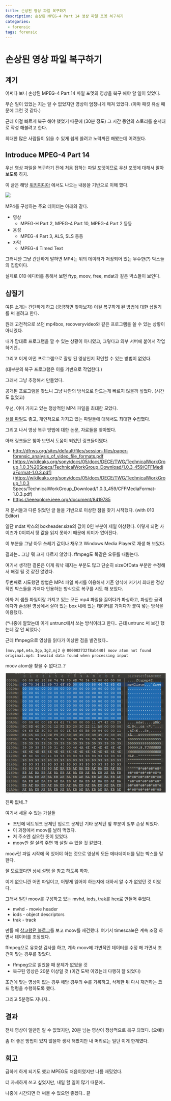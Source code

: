 ```yaml
---
title: 손상된 영상 파일 복구하기
description: 손상된 MPEG-4 Part 14 영상 파일 포멧 복구하기
categories:
 - forensic
tags: forensic
---
```


# 손상된 영상 파일 복구하기

## 계기

어쩌다 보니 손상된 MPEG-4 Part 14 파일 포멧의 영상을 복구 해야 할 일이 있었다. 

무슨 일이 있었는 지는 알 수 없었지만 영상이 엄청나게 깨져 있었다. (아마 패킷 유실 때문에 그런 것 같다.)

근데 이걸 빠르게 복구 해야 했었기 때문에 (30분 정도) 그 시간 동안의 스토리를 순서대로 작성 해볼려고 한다.

최대한 많은 사람들이 읽을 수 있게 쉽게 쓸려고 노력까진 해봤는데 어려웠다.



## Introduce MPEG-4 Part 14

우선 영상 파일을 복구하기 전에 처음 접하는 파일 포멧이므로 우선 포멧에 대해서 알아 보도록 하자.

이 글은 해당 [위키피디아]( https://en.wikipedia.org/wiki/MPEG-4_Part_14 ) 에서도 나오는 내용을 기반으로 이해 했다.

![](https://upload.wikimedia.org/wikipedia/commons/thumb/5/5a/Relations_between_ISO_Base_Media_File_Format_and_MP4_File_Format.svg/1920px-Relations_between_ISO_Base_Media_File_Format_and_MP4_File_Format.svg.png)

MP4를 구성하는 주요 데이터는 아래와 같다.

* 영상
  * MPEG-H Part 2, MPEG-4 Part 10, MPEG-4 Part 2 등등
* 음성
  * MPEG-4 Part 3, ALS, SLS 등등
* 자막
  * MPEG-4 Timed Text



그러니깐 그냥 간단하게 말하면 MP4는 위의 데이터가 저장되어 있는 무수한(?) 박스들의 집합이다.

실제로 010 에디터를 통해서 보면 ftyp, moov, free, mdat과 같은 박스들이 보인다.



## 삽질기

여튼 소개는 간단하게 하고 (궁금하면 찾아보자) 이걸 복구하게 된 방법에 대한 삽질기를 써 볼려고 한다.

원래 고전적으로 쓰던 mp4box, recoveryvideo와 같은 프로그램을 쓸 수 있는 상황이 아니였다.

내가 맘대로 프로그램을 깔 수 있는 상황이 아니였고, 그렇다고 외부 서버에 붙어서 작업하기엔..

그리고 이게 어떤 프로그램으로 촬영 된 영상인지 확인할 수 있는 방법이 없었다.

(대부분의 복구 프로그램은 이를 기반으로 작업한다.)



그래서 그냥 추정해서 만들었다.

공개된 프로그램을 찾느니 그냥 나만의 방식으로 만드는게 빠르지 않을까 싶었다. (시간도 없었고)



우선, 이미 가지고 있는 정상적인 MP4 파일을 최대한 모았다.

[샘플 파일]( https://file-examples.com/index.php/sample-video-files/sample-mp4-files/ )도 좋고, 개인적으로 가지고 있는 파일들에 대해서도 최대한 수집했다.



그리고 나서 영상 복구 방법에 대한 논문, 자료들을 찾아봤다.

아래 링크들은 찾아 보면서 도움이 되었던 링크들이였다.

*  http://dfrws.org/sites/default/files/session-files/paper-forensic_analysis_of_video_file_formats.pdf 
*  [https://wikileaks.org/sony/docs/05/docs/DECE/TWG/TechnicalWorkGroup_1.0.3%20Specs/TechnicalWorkGroup_Download/1.0.3_459/CFFMediaFormat-1.0.3.pdf](https://wikileaks.org/sony/docs/05/docs/DECE/TWG/TechnicalWorkGroup_1.0.3 Specs/TechnicalWorkGroup_Download/1.0.3_459/CFFMediaFormat-1.0.3.pdf) 
*  https://ieeexplore.ieee.org/document/8419785 



저 문서들과 다른 읽었던 글 들을 기반으로 이상한 점을 찾기 시작했다. (with 010 Editor)

일단 mdat 박스의 boxheader.size의 값이 0인 부분이 제일 이상했다. 이렇게 되면 사이즈가 0이여서 뒷 값을 읽지 못하기 때문에 의미가 없어진다.

이 부분을 그냥 아무 쓰레기 값이나 채우고 Windows Media Player로 재생 해 보았다.

결과는.. 그냥 뭐 크게 다르지 않았다. ffmpeg도 똑같은 오류를 내뿜는다.

여기서 생각한 결론은 이게 워낙 깨지는 부분도 많고 단순히 sizeOfData 부분만 수정해서 해결 될 것 같진 않았다.



두번째로 시도했던 방법은 MP4 파일 파서를 이용해서 기존 양식에 저기서 최대한 정상적인 박스들을 가져다 인용하는 방식으로 복구를 시도 해 보았다.

아까 저 샘플 파일이랑 가지고 있는 모든 mp4 파일을 끌어다가 파싱하고, 파싱한 골격에다가 손상된 영상에서 살아 있는 box 내에 있는 데이터를 가져다가 붙여 넣는 방식을 이용했다.

(*나중에 알았는데 이게 untrunc에서 쓰는 방식이라고 한다.. 근데 untrunc 써 보긴 했는데 잘 안 되었다.)



근데 ffmpeg으로 영상을 읽다가 이상한 점을 발견했다..

```
[mov,mp4,m4a,3gp,3g2,mj2 @ 000002732f8ab440] moov atom not found
original.mp4: Invalid data found when processing input
```

moov atom을 찾을 수 없다고..?

![group](\assets\images\posts\video-recovery\hex.PNG)

진짜 없네..?



여기서 세울 수 있는 가설들

* 초반에 네트워크 문제던 업로드 문제던 기타 문제던 앞 부분이 일부 손상 되었다.
* 이 과정에서 moov를 날려 먹었다.
* 저 주소엔 심오한 뜻이 있었다.
* moov만 잘 살려 주면 꽤 살릴 수 있을 것 같았다.



moov란 파일 시작에 꼭 있어야 하는 것으로 영상의 모든 메타데이터를 담는 박스를 말한다.

잘 모르겠다면 [상세 설명]( https://www.adobe.com/devnet/video/articles/mp4_movie_atom.html ) 을 참고 하도록 하자.



이게 없으니깐 어떤 파일이고, 어떻게 읽어야 하는지에 대하서 알 수가 없었던 것 이였다.

그래서 일단 moov를 구성하고 있는 mvhd, iods, trak를 hex로 만들어 주었다.

* mvhd - movie header
* iods - object descriptors
* trak - track

만들 때 [참고했던 블로그]( [https://videocube.tistory.com/entry/MP4-%EB%B6%84%EC%84%9D-%ED%95%98%EA%B8%B0-MPEG4-%ED%8C%8C%ED%8A%B8-14](https://videocube.tistory.com/entry/MP4-분석-하기-MPEG4-파트-14) )를 보고 moov를 재건했다. 여기서 timescale은 계속 조정 하면서 데이터를 조정했다.

ffmpeg으로 유효성 검사를 하고, 계속 moov에 가변적인 데이터를 수정 해 가면서 조건이 맞는 경우를 찾았다.

* ffmpeg으로 읽었을 때 문제가 없었을 것
* 복구된 영상은 20분 이상일 것 (이건 도박 이였는데 다행히 잘 되었다)

조건에 맞는 영상이 없는 경우 해당 경우의 수를 기록하고, 삭제한 뒤 다시 재건하는 코드 명령을 수행하도록 했다.

그리고 5분정도 지나자..


## 결과

전체 영상이 얼만진 알 수 없었지만, 20분 넘는 영상이 정상적으로 복구 되었다. (오예!)

좀 더 좋은 방법이 있지 않을까 생각 해봤지만 내 머리로는 일단 이게 한계였다.



## 회고

급하게 하게 되기도 했고 MPEG도 처음이였지만 나름 재밌었다.

더 자세하게 쓰고 싶었지만, 내일 할 일이 많기 때문에..

나중에 시간되면 더 써볼 수 있으면 좋겠다.. 끝
